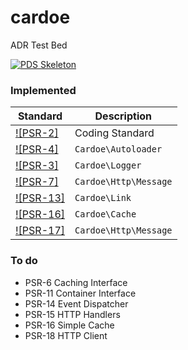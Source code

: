 # cardoe
ADR Test Bed

[![PDS Skeleton](https://img.shields.io/badge/pds-skeleton-blue.svg?style=flat-square)](https://github.com/php-pds/skeleton)

### Implemented

| Standard                                                                    | Description           |
|-----------------------------------------------------------------------------|-----------------------|
| [![PSR-2]](https://img.shields.io/badge/PSR-2-blue.svg?style=flat-square)   | Coding Standard       |
| [![PSR-4]](https://img.shields.io/badge/PSR-4-blue.svg?style=flat-square)   | `Cardoe\Autoloader`   |
| [![PSR-3]](https://img.shields.io/badge/PSR-3-blue.svg?style=flat-square)   | `Cardoe\Logger`       |
| [![PSR-7]](https://img.shields.io/badge/PSR-7-blue.svg?style=flat-square)   | `Cardoe\Http\Message` |
| [![PSR-13]](https://img.shields.io/badge/PSR-13-blue.svg?style=flat-square) | `Cardoe\Link`         |
| [![PSR-16]](https://img.shields.io/badge/PSR-16-blue.svg?style=flat-square) | `Cardoe\Cache`        |
| [![PSR-17]](https://img.shields.io/badge/PSR-17-blue.svg?style=flat-square) | `Cardoe\Http\Message` |

### To do
- PSR-6   Caching Interface
- PSR-11  Container Interface
- PSR-14  Event Dispatcher
- PSR-15  HTTP Handlers
- PSR-16  Simple Cache
- PSR-18  HTTP Client